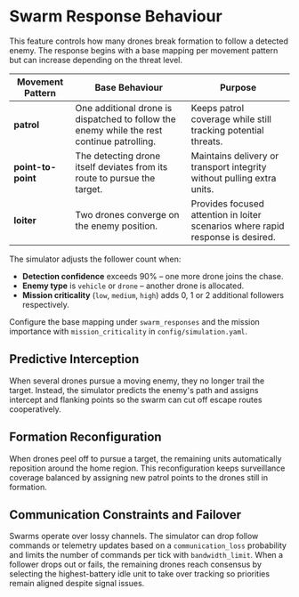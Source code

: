 # Swarm Response Behaviour

This feature controls how many drones break formation to follow a detected enemy. The response begins with a base mapping per movement pattern but can increase depending on the threat level.

| Movement Pattern | Base Behaviour | Purpose |
|------------------|----------------|---------|
| **patrol** | One additional drone is dispatched to follow the enemy while the rest continue patrolling. | Keeps patrol coverage while still tracking potential threats. |
| **point-to-point** | The detecting drone itself deviates from its route to pursue the target. | Maintains delivery or transport integrity without pulling extra units. |
| **loiter** | Two drones converge on the enemy position. | Provides focused attention in loiter scenarios where rapid response is desired. |

The simulator adjusts the follower count when:

* **Detection confidence** exceeds 90% – one more drone joins the chase.
* **Enemy type** is `vehicle` or `drone` – another drone is allocated.
* **Mission criticality** (`low`, `medium`, `high`) adds 0, 1 or 2 additional followers respectively.

Configure the base mapping under `swarm_responses` and the mission importance with `mission_criticality` in `config/simulation.yaml`.

## Predictive Interception

When several drones pursue a moving enemy, they no longer trail the target. Instead, the simulator predicts the enemy's path and assigns intercept and flanking points so the swarm can cut off escape routes cooperatively.

## Formation Reconfiguration

When drones peel off to pursue a target, the remaining units automatically reposition around the home region. This reconfiguration keeps surveillance coverage balanced by assigning new patrol points to the drones still in formation.

## Communication Constraints and Failover

Swarms operate over lossy channels. The simulator can drop follow commands or telemetry updates based on a `communication_loss` probability and limits the number of commands per tick with `bandwidth_limit`. When a follower drops out or fails, the remaining drones reach consensus by selecting the highest-battery idle unit to take over tracking so priorities remain aligned despite signal issues.

